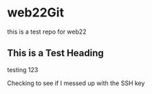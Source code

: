 # web22Git
this is a test repo for web22

## This is a Test Heading 
testing 123

Checking to see if I messed up with the SSH key